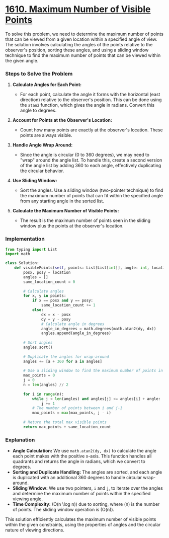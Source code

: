 # [1610. Maximum Number of Visible Points](https://leetcode.com/problems/maximum-number-of-visible-points/description/)

To solve this problem, we need to determine the maximum number of points that can be viewed from a given location within a specified angle of view. The solution involves calculating the angles of the points relative to the observer's position, sorting these angles, and using a sliding window technique to find the maximum number of points that can be viewed within the given angle.

### Steps to Solve the Problem

1. **Calculate Angles for Each Point:**
   - For each point, calculate the angle it forms with the horizontal (east direction) relative to the observer's position. This can be done using the `atan2` function, which gives the angle in radians. Convert this angle to degrees.

2. **Account for Points at the Observer's Location:**
   - Count how many points are exactly at the observer's location. These points are always visible.

3. **Handle Angle Wrap Around:**
   - Since the angle is circular (0 to 360 degrees), we may need to "wrap" around the angle list. To handle this, create a second version of the angle list by adding 360 to each angle, effectively duplicating the circular behavior.

4. **Use Sliding Window:**
   - Sort the angles. Use a sliding window (two-pointer technique) to find the maximum number of points that can fit within the specified angle from any starting angle in the sorted list.

5. **Calculate the Maximum Number of Visible Points:**
   - The result is the maximum number of points seen in the sliding window plus the points at the observer's location.

### Implementation

```python
from typing import List
import math

class Solution:
    def visiblePoints(self, points: List[List[int]], angle: int, location: List[int]) -> int:
        posx, posy = location
        angles = []
        same_location_count = 0
        
        # Calculate angles
        for x, y in points:
            if x == posx and y == posy:
                same_location_count += 1
            else:
                dx = x - posx
                dy = y - posy
                # Calculate angle in degrees
                angle_in_degrees = math.degrees(math.atan2(dy, dx))
                angles.append(angle_in_degrees)
        
        # Sort angles
        angles.sort()
        
        # Duplicate the angles for wrap-around
        angles += [a + 360 for a in angles]
        
        # Use a sliding window to find the maximum number of points in the given angle
        max_points = 0
        j = 0
        n = len(angles) // 2
        
        for i in range(n):
            while j < len(angles) and angles[j] <= angles[i] + angle:
                j += 1
            # The number of points between i and j-1
            max_points = max(max_points, j - i)
        
        # Return the total max visible points
        return max_points + same_location_count
```

### Explanation

- **Angle Calculation:** We use `math.atan2(dy, dx)` to calculate the angle each point makes with the positive x-axis. This function handles all quadrants and returns the angle in radians, which we convert to degrees.
- **Sorting and Duplicate Handling:** The angles are sorted, and each angle is duplicated with an additional 360 degrees to handle circular wrap-around.
- **Sliding Window:** We use two pointers, `i` and `j`, to iterate over the angles and determine the maximum number of points within the specified viewing angle.
- **Time Complexity:** \(O(n \log n)\) due to sorting, where \(n\) is the number of points. The sliding window operation is \(O(n)\).

This solution efficiently calculates the maximum number of visible points within the given constraints, using the properties of angles and the circular nature of viewing directions.
